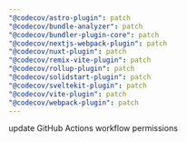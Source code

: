 ```yaml
---
"@codecov/astro-plugin": patch
"@codecov/bundle-analyzer": patch
"@codecov/bundler-plugin-core": patch
"@codecov/nextjs-webpack-plugin": patch
"@codecov/nuxt-plugin": patch
"@codecov/remix-vite-plugin": patch
"@codecov/rollup-plugin": patch
"@codecov/solidstart-plugin": patch
"@codecov/sveltekit-plugin": patch
"@codecov/vite-plugin": patch
"@codecov/webpack-plugin": patch
---
```


update GitHub Actions workflow permissions
